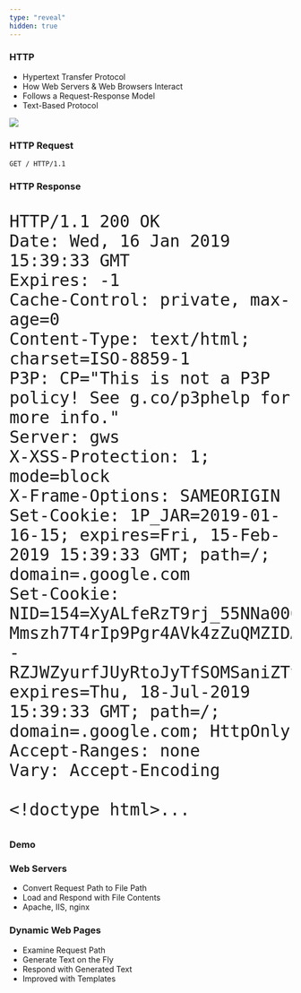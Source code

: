 ```yaml
---
type: "reveal"
hidden: true
---
```


<section>
    <h3>HTTP</h3>
    <ul>
        <li>Hypertext Transfer Protocol</li>
        <li>How Web Servers & Web Browsers Interact</li>
        <li>Follows a Request-Response Model</li>
        <li>Text-Based Protocol</li>
    </ul>
</section>
<section>
    <img class="plain stretch" src="/cc410/images/16/410_16_http.png">
</section>
<section>
    <h3>HTTP Request</h3>
    <pre><code class="plaintext">GET / HTTP/1.1</code></pre>
    <h3>HTTP Response</h3>
    <pre class="stretch" style="font-size: 35px"><code class="nohighlight">HTTP/1.1 200 OK
Date: Wed, 16 Jan 2019 15:39:33 GMT
Expires: -1
Cache-Control: private, max-age=0
Content-Type: text/html; charset=ISO-8859-1
P3P: CP="This is not a P3P policy! See g.co/p3phelp for more info."
Server: gws
X-XSS-Protection: 1; mode=block
X-Frame-Options: SAMEORIGIN
Set-Cookie: 1P_JAR=2019-01-16-15; expires=Fri, 15-Feb-2019 15:39:33 GMT; path=/; domain=.google.com
Set-Cookie: NID=154=XyALfeRzT9rj_55NNa006-Mmszh7T4rIp9Pgr4AVk4zZuQMZIDAj2hWYoYkKU6Etbmjkft5YPW8Fens07MvfxRSw1D9mKZckUiQ--RZJWZyurfJUyRtoJyTfSOMSaniZTtffEBNK7hY2M23GAMyFIRpyQYQtMpCv2D6xHqpKjb4; expires=Thu, 18-Jul-2019 15:39:33 GMT; path=/; domain=.google.com; HttpOnly
Accept-Ranges: none
Vary: Accept-Encoding<br>
&lt;!doctype html&gt;...</code></pre>
</section>
<section>
    <h3>Demo</h3>
</section>
<section>
    <h3>Web Servers</h3>
    <ul>
        <li>Convert Request Path to File Path</li>
        <li>Load and Respond with File Contents</li>
        <li>Apache, IIS, nginx</li>
    </ul>
</section>
<section>
    <h3>Dynamic Web Pages</h3>
    <ul>
        <li>Examine Request Path</li>
        <li>Generate Text on the Fly</li>
        <li>Respond with Generated Text</li>
        <li>Improved with Templates</li>
    </ul>
</section>